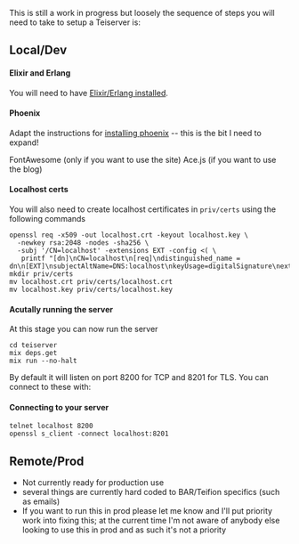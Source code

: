 This is still a work in progress but loosely the sequence of steps you will need to take to setup a Teiserver is:

## Local/Dev
#### Elixir and Erlang
You will need to have [Elixir/Erlang installed](https://elixir-lang.org/install.html). 

#### Phoenix
Adapt the instructions for [installing phoenix](https://hexdocs.pm/phoenix/up_and_running.html) -- this is the bit I need to expand!

FontAwesome (only if you want to use the site)
Ace.js (if you want to use the blog)

#### Localhost certs
You will also need to create localhost certificates in `priv/certs` using the following commands

```
openssl req -x509 -out localhost.crt -keyout localhost.key \
  -newkey rsa:2048 -nodes -sha256 \
  -subj '/CN=localhost' -extensions EXT -config <( \
   printf "[dn]\nCN=localhost\n[req]\ndistinguished_name = dn\n[EXT]\nsubjectAltName=DNS:localhost\nkeyUsage=digitalSignature\nextendedKeyUsage=serverAuth")
mkdir priv/certs
mv localhost.crt priv/certs/localhost.crt
mv localhost.key priv/certs/localhost.key
```

#### Acutally running the server
At this stage you can now run the server
```
cd teiserver
mix deps.get
mix run --no-halt
```

By default it will listen on port 8200 for TCP and 8201 for TLS. You can connect to these with:

#### Connecting to your server
```
telnet localhost 8200
openssl s_client -connect localhost:8201
```

## Remote/Prod
- Not currently ready for production use
- several things are currently hard coded to BAR/Teifion specifics (such as emails)
- If you want to run this in prod please let me know and I'll put priority work into fixing this; at the current time I'm not aware of anybody else looking to use this in prod and as such it's not a priority
